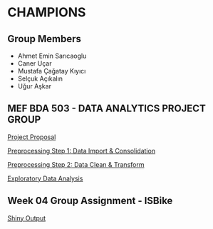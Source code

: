# CHAMPIONS

## Group Members
* Ahmet Emin Sarıcaoglu
* Caner Uçar
* Mustafa Çağatay Kıyıcı
* Selçuk Açıkalın
* Uğur Aşkar

## MEF BDA 503 - DATA ANALYTICS PROJECT GROUP

[Project Proposal](Proposal.html)

[Preprocessing Step 1: Data Import & Consolidation](champions-tefas-data-import.html)

[Preprocessing Step 2: Data Clean & Transform](champions-tefas-data-clean-transform.html)

[Exploratory Data Analysis](champions-tefas-eda.html)


## Week 04 Group Assignment - ISBike

[Shiny Output](https://uguraskar.shinyapps.io/mef04g-champions/)
